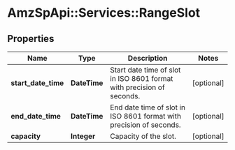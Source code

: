 # AmzSpApi::Services::RangeSlot

## Properties
Name | Type | Description | Notes
------------ | ------------- | ------------- | -------------
**start_date_time** | **DateTime** | Start date time of slot in ISO 8601 format with precision of seconds. | [optional] 
**end_date_time** | **DateTime** | End date time of slot in ISO 8601 format with precision of seconds. | [optional] 
**capacity** | **Integer** | Capacity of the slot. | [optional] 

